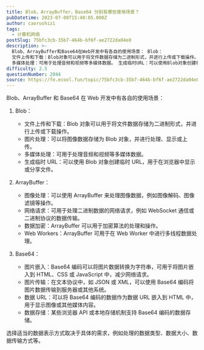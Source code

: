 ```yaml
---
title: Blob，ArrayBuffer，Base64 分别有哪些使用场景？
pubDatetime: 2023-07-08T15:40:05.000Z
author: caorushizi
tags:
  - 计算机网络
postSlug: 75bfc3cb-35b7-464b-bf6f-ae2722da04e8
description: >-
  Blob、ArrayBuffer和Base64在Web开发中有各自的使用场景： Blob：
  文件上传和下载：Blob对象可以用于将文件数据存储为二进制形式，并进行上传或下载操作。 图片处理：可以将图像数据存储为Blob对象，并进行处理、显示或上传。
  多媒体处理：可用于处理音频和视频等多媒体数据。 生成临时URL：可以使用Blob对象创建临时URL，用于在浏览器中显示或分享文件。 ArrayBuff
difficulty: 2.5
questionNumber: 2044
source: https://fe.ecool.fun/topic/75bfc3cb-35b7-464b-bf6f-ae2722da04e8
---
```


Blob、ArrayBuffer 和 Base64 在 Web 开发中有各自的使用场景：

1. Blob：

   - 文件上传和下载：Blob 对象可以用于将文件数据存储为二进制形式，并进行上传或下载操作。
   - 图片处理：可以将图像数据存储为 Blob 对象，并进行处理、显示或上传。
   - 多媒体处理：可用于处理音频和视频等多媒体数据。
   - 生成临时 URL：可以使用 Blob 对象创建临时 URL，用于在浏览器中显示或分享文件。

2. ArrayBuffer：

   - 图像处理：可以使用 ArrayBuffer 来处理图像数据，例如图像解码、图像滤镜等操作。
   - 网络请求：可用于处理二进制数据的网络请求，例如 WebSocket 通信或二进制协议的数据传输。
   - 数据加密：ArrayBuffer 可以用于加密算法的处理和操作。
   - Web Workers：ArrayBuffer 可用于在 Web Worker 中进行多线程数据处理。

3. Base64：
   - 图片嵌入：Base64 编码可以将图片数据转换为字符串，可用于将图片嵌入到 HTML、CSS 或 JavaScript 中，减少网络请求。
   - 图片传输：在文本协议中，如 JSON 或 XML，可以使用 Base64 编码将图片数据传输到服务器或其他系统。
   - 数据 URL：可以将 Base64 编码的数据作为数据 URL 嵌入到 HTML 中，用于显示图像或其他媒体内容。
   - 数据存储：某些浏览器 API 或本地存储机制支持 Base64 编码的数据存储。

选择适当的数据表示方式取决于具体的需求，例如处理的数据类型、数据大小、数据传输方式等。

